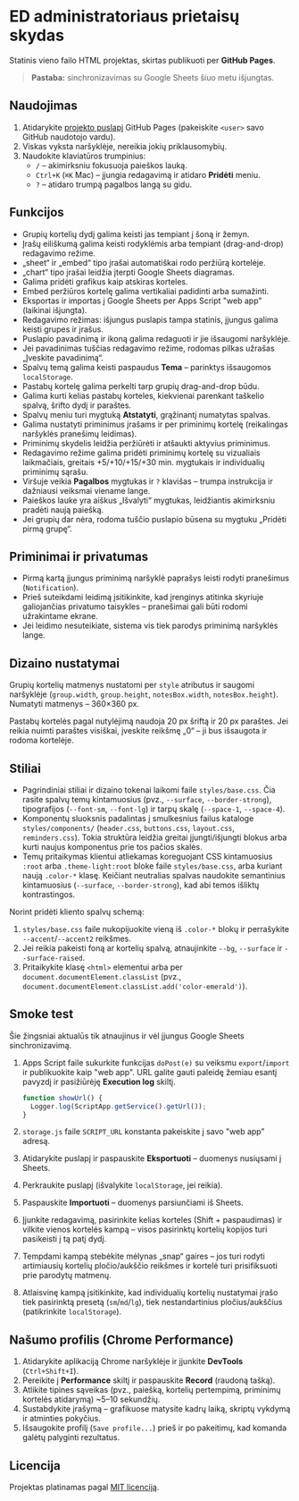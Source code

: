 # ED administratoriaus prietaisų skydas

Statinis vieno failo HTML projektas, skirtas publikuoti per **GitHub Pages**.

> **Pastaba:** sinchronizavimas su Google Sheets šiuo metu išjungtas.

## Naudojimas

1. Atidarykite [projekto puslapį](https://<user>.github.io/admin-dashboard/) GitHub Pages (pakeiskite `<user>` savo GitHub naudotojo vardu).
2. Viskas vyksta naršyklėje, nereikia jokių priklausomybių.
3. Naudokite klaviatūros trumpinius:
   - `/` – akimirksniu fokusuoja paieškos lauką.
   - `Ctrl+K` (`⌘K` Mac) – įjungia redagavimą ir atidaro **Pridėti** meniu.
   - `?` – atidaro trumpą pagalbos langą su gidu.

## Funkcijos

- Grupių kortelių dydį galima keisti jas tempiant į šoną ir žemyn.
- Įrašų eiliškumą galima keisti rodyklėmis arba tempiant (drag-and-drop) redagavimo režime.
- „sheet“ ir „embed“ tipo įrašai automatiškai rodo peržiūrą kortelėje.
- „chart“ tipo įrašai leidžia įterpti Google Sheets diagramas.
- Galima pridėti grafikus kaip atskiras korteles.
- Embed peržiūros kortelę galima vertikaliai padidinti arba sumažinti.
- Eksportas ir importas į Google Sheets per Apps Script "web app" (laikinai išjungta).
- Redagavimo režimas: išjungus puslapis tampa statinis, įjungus galima keisti grupes ir įrašus.
- Puslapio pavadinimą ir ikoną galima redaguoti ir jie išsaugomi naršyklėje.
- Jei pavadinimas tuščias redagavimo režime, rodomas pilkas užrašas „Įveskite pavadinimą“.
- Spalvų temą galima keisti paspaudus **Tema** – parinktys išsaugomos `localStorage`.
- Pastabų kortelę galima perkelti tarp grupių drag-and-drop būdu.
- Galima kurti kelias pastabų korteles, kiekvienai parenkant taškelio spalvą, šrifto dydį ir paraštes.
- Spalvų meniu turi mygtuką **Atstatyti**, grąžinantį numatytas spalvas.
- Galima nustatyti priminimus įrašams ir per priminimų kortelę (reikalingas naršyklės pranešimų leidimas).
- Priminimų skydelis leidžia peržiūrėti ir atšaukti aktyvius priminimus.
- Redagavimo režime galima pridėti priminimų kortelę su vizualiais laikmačiais,
  greitais +5/+10/+15/+30 min. mygtukais ir individualių priminimų sąrašu.
- Viršuje veikia **Pagalbos** mygtukas ir `?` klavišas – trumpa instrukcija ir dažniausi veiksmai viename lange.
- Paieškos lauke yra aiškus „Išvalyti“ mygtukas, leidžiantis akimirksniu pradėti naują paiešką.
- Jei grupių dar nėra, rodoma tuščio puslapio būsena su mygtuku „Pridėti pirmą grupę“.

## Priminimai ir privatumas

- Pirmą kartą įjungus priminimą naršyklė paprašys leisti rodyti pranešimus (`Notification`).
- Prieš suteikdami leidimą įsitikinkite, kad įrenginys atitinka skyriuje galiojančias privatumo taisykles – pranešimai gali būti rodomi užrakintame ekrane.
- Jei leidimo nesuteikiate, sistema vis tiek parodys priminimą naršyklės lange.

## Dizaino nustatymai

Grupių kortelių matmenys nustatomi per `style` atributus ir saugomi naršyklėje
(`group.width`, `group.height`, `notesBox.width`, `notesBox.height`).
Numatyti matmenys – 360×360 px.

Pastabų kortelės pagal nutylėjimą naudoja 20 px šriftą ir 20 px paraštes. Jei reikia nuimti paraštes visiškai, įveskite reikšmę „0“ – ji bus išsaugota ir rodoma kortelėje.

## Stiliai

- Pagrindiniai stiliai ir dizaino tokenai laikomi faile `styles/base.css`. Čia rasite spalvų temų kintamuosius (pvz., `--surface`, `--border-strong`), tipografijos (`--font-sm`, `--font-lg`) ir tarpų skalę (`--space-1`, `--space-4`).
- Komponentų sluoksnis padalintas į smulkesnius failus kataloge `styles/components/` (`header.css`, `buttons.css`, `layout.css`, `reminders.css`). Tokia struktūra leidžia greitai įjungti/išjungti blokus arba kurti naujus komponentus prie tos pačios skalės.
- Temų pritaikymas klientui atliekamas koreguojant CSS kintamuosius `:root` arba `.theme-light:root` bloke faile `styles/base.css`, arba kuriant naują `.color-*` klasę. Keičiant neutralias spalvas naudokite semantinius kintamuosius (`--surface`, `--border-strong`), kad abi temos išliktų kontrastingos.

Norint pridėti kliento spalvų schemą:

1. `styles/base.css` faile nukopijuokite vieną iš `.color-*` blokų ir perrašykite `--accent`/`--accent2` reikšmes.
2. Jei reikia pakeisti foną ar kortelių spalvą, atnaujinkite `--bg`, `--surface` ir `--surface-raised`.
3. Pritaikykite klasę `<html>` elementui arba per `document.documentElement.classList` (pvz., `document.documentElement.classList.add('color-emerald')`).

## Smoke test

Šie žingsniai aktualūs tik atnaujinus ir vėl įjungus Google Sheets sinchronizavimą.

1. Apps Script faile sukurkite funkcijas `doPost(e)` su veiksmu `export`/`import` ir publikuokite kaip "web app". URL galite gauti paleidę žemiau esantį pavyzdį ir pasižiūrėję **Execution log** skiltį.

   ```javascript
   function showUrl() {
     Logger.log(ScriptApp.getService().getUrl());
   }
   ```

2. `storage.js` faile `SCRIPT_URL` konstanta pakeiskite į savo "web app" adresą.
3. Atidarykite puslapį ir paspauskite **Eksportuoti** – duomenys nusiųsami į Sheets.
4. Perkraukite puslapį (išvalykite `localStorage`, jei reikia).
5. Paspauskite **Importuoti** – duomenys parsiunčiami iš Sheets.
6. Įjunkite redagavimą, pasirinkite kelias korteles (Shift + paspaudimas) ir vilkite vienos kortelės kampą – visos pasirinktų kortelių kopijos turi pasikeisti į tą patį dydį.
7. Tempdami kampą stebėkite mėlynas „snap“ gaires – jos turi rodyti artimiausių kortelių pločio/aukščio reikšmes ir kortelė turi prisifiksuoti prie parodytų matmenų.
8. Atlaisvinę kampą įsitikinkite, kad individualių kortelių nustatymai įrašo tiek pasirinktą presetą (`sm`/`md`/`lg`), tiek nestandartinius pločius/aukščius (patikrinkite `localStorage`).

## Našumo profilis (Chrome Performance)

1. Atidarykite aplikaciją Chrome naršyklėje ir įjunkite **DevTools** (`Ctrl+Shift+I`).
2. Pereikite į **Performance** skiltį ir paspauskite **Record** (raudoną tašką).
3. Atlikite tipines sąveikas (pvz., paiešką, kortelių pertempimą, priminimų kortelės atidarymą) ~5–10 sekundžių.
4. Sustabdykite įrašymą – grafikuose matysite kadrų laiką, skriptų vykdymą ir atminties pokyčius.
5. Išsaugokite profilį (`Save profile...`) prieš ir po pakeitimų, kad komanda galėtų palyginti rezultatus.

## Licencija

Projektas platinamas pagal [MIT licenciją](LICENSE).
